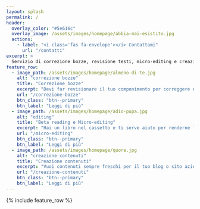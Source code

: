 ```yaml
---
layout: splash
permalink: /
header:
  overlay_color: "#5e616c"
  overlay_image: /assets/images/homepage/abbia-mai-esistito.jpg
  actions:
    - label: "<i class='fas fa-envelope'></i> Contattami"
      url: "/contatti"
excerpt: >
  Servizio di correzione bozze, revisione testi, micro-editing e creazione contenuti
feature_row:
  - image_path: /assets/images/homepage/almeno-di-te.jpg
    alt: "correzione bozze"
    title: "Correzione bozze"
    excerpt: "Devi far revisionare il tuo componimento per correggere eventuali errori di battitura, ortografia o grammatica?"
    url: "/correzione-bozze"
    btn_class: "btn--primary"
    btn_label: "Leggi di più"
  - image_path: /assets/images/homepage/adio-pupa.jpg
    alt: "editing"
    title: "Beta reading e Micro-editing"
    excerpt: "Hai un libro nel cassetto e ti serve aiuto per renderne la lettura scorrevole e comprensibile ad un largo pubblico?"
    url: "/micro-editing"
    btn_class: "btn--primary"
    btn_label: "Leggi di più"
  - image_path: /assets/images/homepage/quore.jpg
    alt: "creazione contenuti"
    title: "Creazione contenuti"
    excerpt: "Vuoi contenuti sempre freschi per il tuo blog o sito aziendale? Dammi qualche idea per partire e mi metterò all'opera."
    url: "/creazione-contenuti"
    btn_class: "btn--primary"
    btn_label: "Leggi di più"
---
```


{% include feature_row %}
